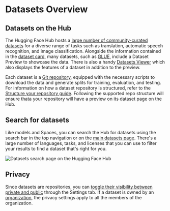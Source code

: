 # Datasets Overview

## Datasets on the Hub

The Hugging Face Hub hosts a [large number of community-curated datasets](https://huggingface.co/datasets) for a diverse range of tasks such as translation, automatic speech recognition, and image classification. Alongside the information contained in the [dataset card](./datasets-cards), many datasets, such as [GLUE](https://huggingface.co/datasets/glue), include a Dataset Preview to showcase the data. There is also a handy [Datasets Viewer](https://huggingface.co/datasets/viewer/) which also displays the features of a dataset in addition to the preview.

Each dataset is a [Git repository](./repositories-main), equipped with the necessary scripts to download the data and generate splits for training, evaluation, and testing. For information on how a dataset repository is structured, refer to the [Structure your repository guide](https://huggingface.co/docs/datasets/repository_structure). Following the supported repo structure will ensure thata your repository will have a preview on its dataset page on the Hub.

## Search for datasets

Like models and Spaces, you can search the Hub for datasets using the search bar in the top navigation or on the [main datasets page](https://huggingface.co/datasets). There's a large number of languages, tasks, and licenses that you can use to filter your results to find a dataset that's right for you.

![Datasets search page on the Hugging Face Hub](https://huggingface.co/datasets/huggingface/documentation-images/resolve/main/hub/datasets-main.png)

## Privacy

Since datasets are repositories, you can [toggle their visibility between private and public](./repositories-settings#private-repositories) through the Settings tab. If a dataset is owned by an [organization](./organizations-main), the privacy settings apply to all the members of the organization.
